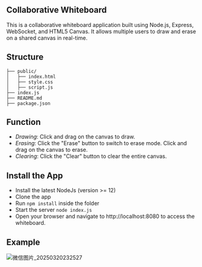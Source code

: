 ## Collaborative Whiteboard
This is a collaborative whiteboard application built using Node.js, Express, WebSocket, and HTML5 Canvas. It allows multiple users to draw and erase on a shared canvas in real-time.
## Structure        
    ├── public/
    │   ├── index.html
    │   ├── style.css
    │   ├── script.js
    ├── index.js
    ├── README.md
    ├── package.json

## Function
- *Drawing*: Click and drag on the canvas to draw.
- *Erasing*: Click the "Erase" button to switch to erase mode. Click and drag on the canvas to erase.
- *Clearing*: Click the "Clear" button to clear the entire canvas.

## Install the App

- Install the latest NodeJs (version >= 12)
- Clone the app
- Run `npm install` inside the folder
- Start the server `node index.js` 
- Open your browser and navigate to http://localhost:8080 to access the whiteboard.

## Example
![微信图片_20250320232527](https://github.com/user-attachments/assets/af03939c-80c8-4fc8-81a4-8f2283049800)
